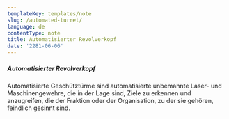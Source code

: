 ```yaml
---
templateKey: templates/note
slug: /automated-turret/
language: de
contentType: note
title: Automatisierter Revolverkopf 
date: '2281-06-06'
---
```

##### Automatisierter Revolverkopf 

Automatisierte Geschütztürme sind automatisierte unbemannte Laser- und Maschinengewehre, die in der Lage sind, Ziele zu erkennen und anzugreifen, die der Fraktion oder der Organisation, zu der sie gehören, feindlich gesinnt sind.